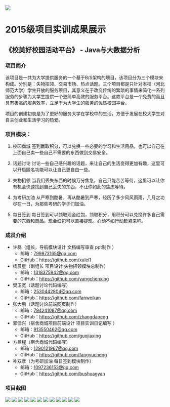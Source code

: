 <img src="../../../image/logo.png"/>

# 2015级项目实训成果展示 

## 《校美好校园活动平台》 - Java与大数据分析


### 项目简介

该项目是一共为大学提供服务的一个基于B/S架构的项目，该项目分为三个模块来构成。分别是：失物招领、交易市场、热点话题。三个项目都是只针对本校（河北师范大学）学生开放的服务项目，其意义在于改变传统的繁琐的事情来简化一系列服务的步骤为大学生提供一个更简单高效的服务平台。这款平台是一个免费的而且具有极高的服务效率，立足于为大学生的服务的优质校园平台。

项目的创建初衷是为了更好的服务大学在学校中的生活，方便于发展在校大学生对自主创业和生活学习的热爱。

### 项目模块：
1. 校园商城
签到赢取积分，可以兑换一些必要的学习和生活用品。也可以自己在上面自己卖一些自己不需要的东西做到交易安全。

2. 话题讨论
讨论一些自己感兴趣的话题，来让自己的生活变得更加有趣，这里可以开启匿名功能可以让自己更自由一些。

3. 失物招领
当我们丢失东西的时候万分焦急，自己只能苦苦等待，这里可以让你有机会快速找到自己丢失的东西，不让你如此的焦虑等待。

4. 为考研加油
从严寒到酷暑，再从酷暑到严寒，经历了多少风风雨雨，几月之功尽在一日，为那些考研的学子们加油。

5. 每日签到
每日签到可以领取现金红包，领取积分，用积分可以兑换许多自己需要的东西和商品。现金红包可以直接提现。心动不如行动赶紧来吧。

### 成员介绍
- 许磊（组长，导航模块设计 文档编写审查  ppt制作 ）
	- 邮箱：799873165@qq.com 
 	- GitHub：https://github.com/xulei1 
- 杨晨星（副组长 项目设计 失物招领模块总制作）
	- 邮箱：1318375942@qq.com 
	- GitHub：https://github.com/yangchenxing 
- 樊卫宽（话题讨论代码编写）
	- 邮箱：2530442804@qq.com 
	- GitHub：https://github.com/fanweikan 
- 张大鹏（话题讨论前端网页制作）
 	- 邮箱：794241087@qq.com 
	- GitHub：https://github.com/zhangdapeng 
- 郭佳兴（宿舍商城项目前端设计 项目实训日记编写  ）
	- 邮箱：913550462@qq.com 
	- GitHub：https://github.com/guojiaxing 
- 方昱程（宿舍商城代码编写）
	- 邮箱：1290121967@qq.com 
	- GitHub：https://github.com/fangyucheng
- 补双彦（为考研加油 每日签到模块制作）
	- 邮箱：1097236153@qq.com 
	- GitHub：https://github.com/bushuagyan

### 项目截图

![](./image/1.png)
![](./image/2.png)
![](./image/3.png)
![](./image/4.png)
![](./image/5.png)
![](./image/6.png)
![](./image/7.png)
![](./image/8.png)
![](./image/9.png)
![](./image/10.png)
![](./image/11.png)
![](./image/12.png)
